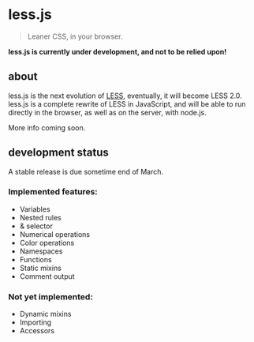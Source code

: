 less.js
=======

> Leaner CSS, in your browser.

**less.js is currently under development, and not to be relied upon!**

about
-----

less.js is the next evolution of [LESS](http://lesscss.org), eventually, it will become LESS 2.0.
less.js is a complete rewrite of LESS in JavaScript, and will be able to run directly in the browser,
as well as on the server, with node.js.

More info coming soon.

development status
------------------

A stable release is due sometime end of March.

### Implemented features:

- Variables
- Nested rules
- & selector
- Numerical operations
- Color operations
- Namespaces
- Functions
- Static mixins
- Comment output

### Not yet implemented:

- Dynamic mixins
- Importing
- Accessors
